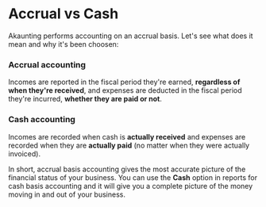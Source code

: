 Accrual vs Cash
===============

Akaunting performs accounting on an accrual basis. Let's see what does it mean and why it's been choosen:

### Accrual accounting

Incomes are reported in the fiscal period they're earned, **regardless of when they're received**, and expenses are deducted in the fiscal period they're incurred, **whether they are paid or not**. 

### Cash accounting

Incomes are recorded when cash is **actually received** and expenses are recorded when they are **actually paid** (no matter when they were actually invoiced).

In short, accrual basis accounting gives the most accurate picture of the financial status of your business. You can use the **Cash** option in reports for cash basis accounting and it will give you a complete picture of the money moving in and out of your business.
